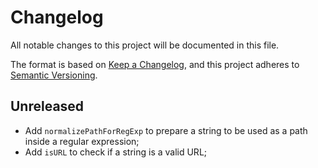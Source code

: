 Changelog
=========

All notable changes to this project will be documented in this file.

The format is based on [Keep a Changelog], and this project adheres to
[Semantic Versioning].


Unreleased
----------

- Add `normalizePathForRegExp` to prepare a string to be used as a path inside
  a regular expression;
- Add `isURL` to check if a string is a valid URL;


[Keep a Changelog]: https://keepachangelog.com/en/1.0.0/
[Semantic Versioning]: https://semver.org/spec/v2.0.0.html


